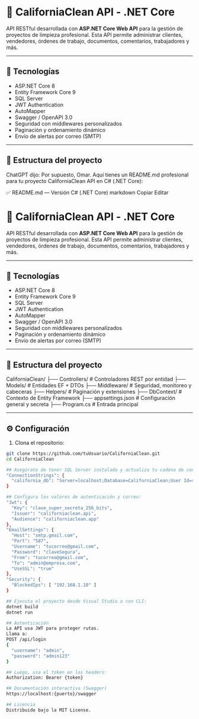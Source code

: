 # 🧼 CaliforniaClean API - .NET Core

API RESTful desarrollada con **ASP.NET Core Web API** para la gestión de proyectos de limpieza profesional. Esta API permite administrar clientes, vendedores, órdenes de trabajo, documentos, comentarios, trabajadores y más.

---

## 🚀 Tecnologías

- ASP.NET Core 8
- Entity Framework Core 9
- SQL Server
- JWT Authentication
- AutoMapper
- Swagger / OpenAPI 3.0
- Seguridad con middlewares personalizados
- Paginación y ordenamiento dinámico
- Envío de alertas por correo (SMTP)

---

## 📁 Estructura del proyecto
ChatGPT dijo:
Por supuesto, Omar. Aquí tienes un README.md profesional para tu proyecto CaliforniaClean API en C# (.NET Core):

✅ README.md — Versión C# (.NET Core)
markdown
Copiar
Editar
# 🧼 CaliforniaClean API - .NET Core

API RESTful desarrollada con **ASP.NET Core Web API** para la gestión de proyectos de limpieza profesional. Esta API permite administrar clientes, vendedores, órdenes de trabajo, documentos, comentarios, trabajadores y más.

---

## 🚀 Tecnologías

- ASP.NET Core 8
- Entity Framework Core 9
- SQL Server
- JWT Authentication
- AutoMapper
- Swagger / OpenAPI 3.0
- Seguridad con middlewares personalizados
- Paginación y ordenamiento dinámico
- Envío de alertas por correo (SMTP)

---

## 📁 Estructura del proyecto

CaliforniaClean/
├── Controllers/ # Controladores REST por entidad
├── Models/ # Entidades EF + DTOs
├── Middleware/ # Seguridad, monitoreo y cabeceras
├── Helpers/ # Paginación y extensiones
├── DbContext/ # Contexto de Entity Framework
├── appsettings.json # Configuración general y secreta
├── Program.cs # Entrada principal


---

## ⚙️ Configuración

1. Clona el repositorio:

```bash
git clone https://github.com/tuUsuario/CaliforniaClean.git
cd CaliforniaClean

## Asegúrate de tener SQL Server instalado y actualiza tu cadena de conexión en appsettings.json:
"ConnectionStrings": {
  "california_db": "Server=localhost;Database=CaliforniaClean;User Id=sa;Password=TuClave123;"
}

## Configura los valores de autenticación y correo:
"Jwt": {
  "Key": "clave_super_secreta_256_bits",
  "Issuer": "californiaclean.api",
  "Audience": "californiaclean.app"
},
"EmailSettings": {
  "Host": "smtp.gmail.com",
  "Port": "587",
  "Username": "tucorreo@gmail.com",
  "Password": "claveSegura",
  "From": "tucorreo@gmail.com",
  "To": "admin@empresa.com",
  "UseSSL": "true"
},
"Security": {
  "BlockedIps": [ "192.168.1.10" ]
}

## Ejecuta el proyecto desde Visual Studio o con CLI:
dotnet build
dotnet run

## Autenticación
La API usa JWT para proteger rutas.
Llama a:
POST /api/login
{
  "username": "admin",
  "password": "admin123"
}

## Luego, usa el token en los headers:
Authorization: Bearer {token}

## Documentación interactiva (Swagger)
https://localhost:{puerto}/swagger

## Licencia
Distribuido bajo la MIT License.





